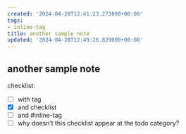 ```yaml
---
created: '2024-04-28T12:41:23.273000+00:00'
tags:
- inline-tag
title: another sample note
updated: '2024-04-28T12:49:26.829000+00:00'
---
```


## another sample note

checklist:

-   [ ] with tag
-   [x] and checklist
-   [ ] and #inline-tag
-   [ ] why doesn’t this checklist appear at the todo category?